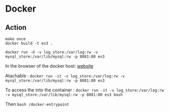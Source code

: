 # Docker

## Action

```console
make once
docker build -t es3 .

docker run -d -v log_store:/var/log:rw -v mysql_store:/var/lib/mysql:rw -p 8081:80 es3
```
In the browser of the docker host: [website](http://127.0.0.1:8081)

Atachable : `docker run -it -v log_store:/var/log:rw -v mysql_store:/var/lib/mysql:rw -p 8081:80 es3` 

To access the into the container : `docker run -it -v log_store:/var/log:rw -v mysql_store:/var/lib/mysql:rw -p 8081:80 es3 bash`

Then `bash /docker-entrypoint`

